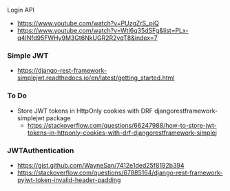 Login API

- https://www.youtube.com/watch?v=PUzgZrS_piQ
- https://www.youtube.com/watch?v=WtI6q35dSFg&list=PLx-q4INfd95FWHy9M3Gt6NkUGR2R2yqT8&index=7

### Simple JWT

- https://django-rest-framework-simplejwt.readthedocs.io/en/latest/getting_started.html

### To Do

- Store JWT tokens in HttpOnly cookies with DRF djangorestframework-simplejwt package
    - https://stackoverflow.com/questions/66247988/how-to-store-jwt-tokens-in-httponly-cookies-with-drf-djangorestframework-simplej

### JWTAuthentication

- https://gist.github.com/WayneSan/7412e1ded25f8192b394
- https://stackoverflow.com/questions/67885164/django-rest-framework-pyjwt-token-invalid-header-padding
